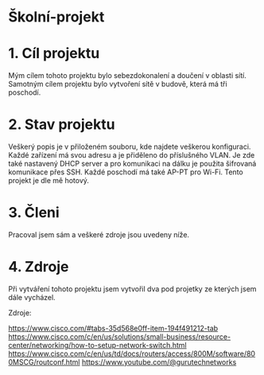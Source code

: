 # Školní-projekt

# 1. Cíl projektu
Mým cílem tohoto projektu bylo sebezdokonalení a doučení v oblasti sítí. Samotným cílem projektu bylo vytvoření sítě v budově, která má tři poschodí.

# 2. Stav projektu 
Veškerý popis je v přiloženém souboru, kde najdete veškerou konfiguraci. Každé zařízení má svou adresu a je přiděleno do příslušného VLAN.
Je zde také nastavený DHCP server a pro komunikaci na dálku je použita šifrovaná komunikace přes SSH. Každé poschodí má také AP-PT pro Wi-Fi.
Tento projekt je dle mě hotový.

# 3. Členi 
Pracoval jsem sám a veškeré zdroje jsou uvedeny níže.

# 4. Zdroje
 Při vytváření tohoto projektu jsem vytvořil dva pod projetky ze kterých jsem dále vycházel. 
 
 Zdroje:
 
 https://www.cisco.com/#tabs-35d568e0ff-item-194f491212-tab   
 https://www.cisco.com/c/en/us/solutions/small-business/resource-center/networking/how-to-setup-network-switch.html
 https://www.cisco.com/c/en/us/td/docs/routers/access/800M/software/800MSCG/routconf.html
 https://www.youtube.com/@gurutechnetworks 

